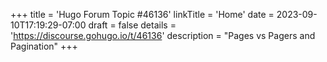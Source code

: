 +++
title = 'Hugo Forum Topic #46136'
linkTitle = 'Home'
date = 2023-09-10T17:19:29-07:00
draft = false
details = 'https://discourse.gohugo.io/t/46136'
description = "Pages vs Pagers and Pagination"
+++
